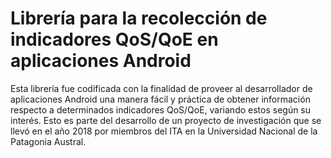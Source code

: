 # Librería para la recolección de indicadores QoS/QoE en aplicaciones Android
Esta librería fue codificada con la finalidad de proveer al desarrollador de aplicaciones Android una manera fácil y práctica de obtener información respecto a determinados indicadores QoS/QoE, variando estos según su interés.
Esto es parte del desarrollo de un proyecto de investigación que se llevó en el año 2018 por miembros del ITA en la Universidad Nacional de la Patagonia Austral.
